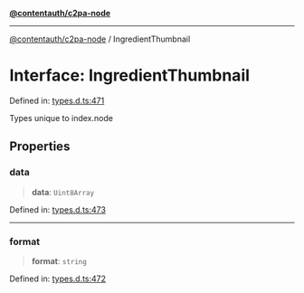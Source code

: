 [**@contentauth/c2pa-node**](../README.md)

***

[@contentauth/c2pa-node](../README.md) / IngredientThumbnail

# Interface: IngredientThumbnail

Defined in: [types.d.ts:471](https://github.com/contentauth/c2pa-node-v2/blob/92024140271b3589278f2b732abca2c4a33b231a/js-src/types.d.ts#L471)

Types unique to index.node

## Properties

### data

> **data**: `Uint8Array`

Defined in: [types.d.ts:473](https://github.com/contentauth/c2pa-node-v2/blob/92024140271b3589278f2b732abca2c4a33b231a/js-src/types.d.ts#L473)

***

### format

> **format**: `string`

Defined in: [types.d.ts:472](https://github.com/contentauth/c2pa-node-v2/blob/92024140271b3589278f2b732abca2c4a33b231a/js-src/types.d.ts#L472)
